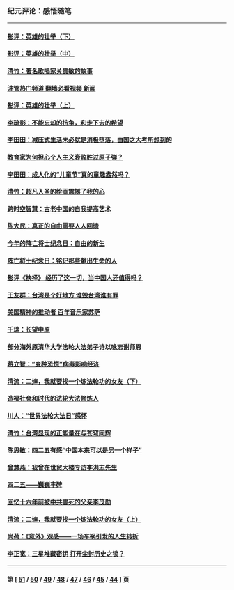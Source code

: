 ### 纪元评论：感悟随笔
---
#### [影评：英雄的壮举（下）](../../pages/nsc1035/n13027438.md?06210330) 
#### [影评：英雄的壮举（中）](../../pages/nsc1035/n13027244.md?06210330) 
#### [清竹：著名歌唱家关贵敏的故事](../../pages/nsc1035/n13025435.md?06210330) 
#### [油管热门频道 翻墙必看视频 新闻](ok?06210330)
#### [影评：英雄的壮举（上）](../../pages/nsc1035/n13024688.md?06210330) 
#### [李疏影：不能忘却的抗争，和走下去的希望](../../pages/nsc1035/n13022097.md?06210330) 
#### [李田田：减压式生活未必就是消极堕落，由国之大考所想到的](../../pages/nsc1035/n13017621.md?06210330) 
#### [教育家为何担心个人主义衰败胜过原子弹？](../../pages/nsc1035/n13002969.md?06210330) 
#### [李田田：成人化的“儿童节”真的童趣盎然吗？](../../pages/nsc1035/n13000386.md?06210330) 
#### [清竹：超凡入圣的绘画震撼了我的心](../../pages/nsc1035/n12993985.md?06210330) 
#### [跨时空智慧：古老中国的自我提高艺术](../../pages/nsc1035/n12988506.md?06210330) 
#### [陈大民：真正的自由需要人人回馈](../../pages/nsc1035/n12990148.md?06210330) 
#### [今年的阵亡将士纪念日：自由的新生](../../pages/nsc1035/n12989540.md?06210330) 
#### [阵亡将士纪念日：铭记那些献出生命的人](../../pages/nsc1035/n12985418.md?06210330) 
#### [影评《抉择》 经历了这一切，当中国人还值得吗？](../../pages/nsc1035/n12983029.md?06210330) 
#### [王友群：台湾是个好地方 谁毁台湾谁有罪](../../pages/nsc1035/n12977761.md?06210330) 
#### [美国精神的推动者 百年音乐家苏萨](../../pages/nsc1035/n12974542.md?06210330) 
#### [千瑞：长望中原](../../pages/nsc1035/n12976554.md?06210330) 
#### [部分海外原清华大学法轮大法弟子诗以咏志谢师恩](../../pages/nsc1035/n12957723.md?06210330) 
#### [蒋立智：“变种恐慌”病毒影响经济](../../pages/nsc1035/n12955438.md?06210330) 
#### [清流：二婶，我就要找一个炼法轮功的女友（下）](../../pages/nsc1035/n12953189.md?06210330) 
#### [造福社会和时代的法轮大法修炼人](../../pages/nsc1035/n12944018.md?06210330) 
#### [川人：“世界法轮大法日”感怀](../../pages/nsc1035/n12932771.md?06210330) 
#### [清竹：台湾显现的正能量在与苍穹同辉](../../pages/nsc1035/n12928084.md?06210330) 
#### [陈思敏：四二五有感“中国本来可以是另一个样子”](../../pages/nsc1035/n12902318.md?06210330) 
#### [曾慧燕：我曾在世贸大楼专访李洪志先生](../../pages/nsc1035/n12898729.md?06210330) 
#### [四二五——巍巍丰碑](../../pages/nsc1035/n12893609.md?06210330) 
#### [回忆十六年前被中共害死的父亲李茂勋](../../pages/nsc1035/n12880270.md?06210330) 
#### [清流：二婶，我就要找一个炼法轮功的女友（上）](../../pages/nsc1035/n12879174.md?06210330) 
#### [尚荷：《意外》观感——一场车祸引发的人生转折](../../pages/nsc1035/n12877867.md?06210330) 
#### [李正宽：三星堆藏密钥 打开尘封历史之锁？](../../pages/nsc1035/n12877650.md?06210330) 

---
#### 第 [ [51](./51.md?06210330) / [50](./50.md?06210330) / [49](./49.md?06210330) / [48](./48.md?06210330) / [47](./47.md?06210330) / [46](./46.md?06210330) / [45](./45.md?06210330) / [44](./44.md?06210330) ] 页
